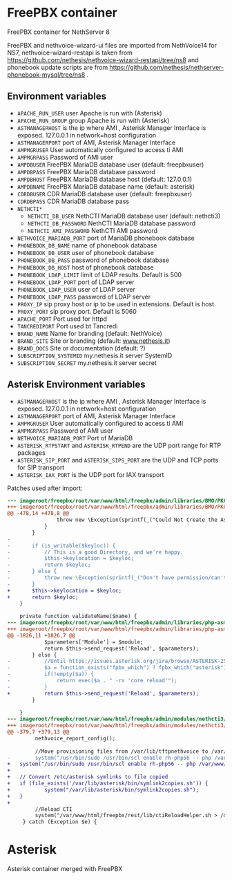 # FreePBX container

FreePBX container for NethServer 8


FreePBX and nethvoice-wizard-ui files are imported from NethVoice14 for NS7, nethvoice-wizard-restapi is taken from https://github.com/nethesis/nethvoice-wizard-restapi/tree/ns8 and phonebook update scripts are from https://github.com/nethesis/nethserver-phonebook-mysql/tree/ns8 .

## Environment variables

- `APACHE_RUN_USER` user Apache is run with (Asterisk)
- `APACHE_RUN_GROUP` group Apache is run with (Asterisk)
- `ASTMANAGERHOST` is the ip where AMI , Asterisk Manager Interface is exposed. 127.0.0.1 in network=host configuration
- `ASTMANAGERPORT` port of AMI, Asterisk Manager Interface
- `AMPMGRUSER` User automatically configured to access ti AMI
- `AMPMGRPASS` Password of AMI user
- `AMPDBUSER` FreePBX MariaDB database user (default: freepbxuser)
- `AMPDBPASS` FreePBX MariaDB database password
- `AMPDBHOST` FreePBX MariaDB database host (default: 127.0.0.1)
- `AMPDBNAME` FreePBX MariaDB database name (default: asterisk)
- `CDRDBUSER` CDR MariaDB database user (default: freepbxuser)
- `CDRDBPASS` CDR MariaDB database pass
- `NETHCTI*`
    - `NETHCTI_DB_USER` NethCTI MariaDB database user (default: nethcti3)
    - `NETHCTI_DB_PASSWORD` NethCTI MariaDB database password
    - `NETHCTI_AMI_PASSWORD` NethCTI AMI password 
- `NETHVOICE_MARIADB_PORT` port of MariaDB phonebook database
- `PHONEBOOK_DB_NAME` name of phonebook database
- `PHONEBOOK_DB_USER` user of phonebook database
- `PHONEBOOK_DB_PASS` password of phonebook database
- `PHONEBOOK_DB_HOST` host of phonebook database
- `PHONEBOOK_LDAP_LIMIT` limit of LDAP results. Default is 500
- `PHONEBOOK_LDAP_PORT` port of LDAP server
- `PHONEBOOK_LDAP_USER` user of LDAP server
- `PHONEBOOK_LDAP_PASS` password of LDAP server
- `PROXY_IP` sip proxy host or ip to be used in extensions. Default is host
- `PROXY_PORT` sip proxy port. Default is 5060
- `APACHE_PORT` Port used for httpd
- `TANCREDIPORT` Port used bt Tancredi
- `BRAND_NAME` Name for branding (default: NethVoice)
- `BRAND_SITE` Site or branding (default: www.nethesis.it)
- `BRAND_DOCS` Site or documentation (default: ?)
- `SUBSCRIPTION_SYSTEMID` my.nethesis.it server SystemID
- `SUBSCRIPTION_SECRET` my.nethesis.it server secret

## Asterisk Environment variables

- `ASTMANAGERHOST` is the ip where AMI , Asterisk Manager Interface is exposed. 127.0.0.1 in network=host configuration
- `ASTMANAGERPORT` port of AMI, Asterisk Manager Interface
- `AMPMGRUSER` User automatically configured to access ti AMI
- `AMPMGRPASS` Password of AMI user
- `NETHVOICE_MARIADB_PORT` Port of MariaDB
- `ASTERISK_RTPSTART` and `ASTERISK_RTPEND` are the UDP port range for RTP packages
- `ASTERISK_SIP_PORT` and `ASTERISK_SIPS_PORT` are the UDP and TCP ports for SIP transport
- `ASTERISK_IAX_PORT` is the UDP port for IAX transport


Patches used after import:
```diff
--- imageroot/freepbx/root/var/www/html/freepbx/admin/libraries/BMO/PKCS.class.php.ori	2022-09-16 10:13:24.195498228 +0200
+++ imageroot/freepbx/root/var/www/html/freepbx/admin/libraries/BMO/PKCS.class.php	2022-09-16 10:12:58.523530475 +0200
@@ -478,14 +478,8 @@
 				throw new \Exception(sprintf(_("Could Not Create the Asterisk Keys Folder: %s"),$keyloc));
 			}
 		}
-
-		if (is_writable($keyloc)) {
-			// This is a good Directory, and we're happy.
-			$this->keylocation = $keyloc;
-			return $keyloc;
-		} else {
-			throw new \Exception(sprintf(_("Don't have permission/can't write to: %s"),$keyloc));
-		}
+		$this->keylocation = $keyloc;
+		return $keyloc;
 	}
 
 	private function validateName($name) {
--- imageroot/freepbx/root/var/www/html/freepbx/admin/libraries/php-asmanager.php.ori	2022-09-16 10:13:45.319471792 +0200
+++ imageroot/freepbx/root/var/www/html/freepbx/admin/libraries/php-asmanager.php	2022-09-16 10:12:34.739560437 +0200
@@ -1826,11 +1826,7 @@
 			$parameters['Module'] = $module;
 			return $this->send_request('Reload', $parameters);
 		} else {
-			//Until https://issues.asterisk.org/jira/browse/ASTERISK-25996 is fixed
-			$a = function_exists("fpbx_which") ? fpbx_which("asterisk") : "asterisk";
-			if(!empty($a)) {
-				return exec($a . " -rx 'core reload'");
-			}
+			return $this->send_request('Reload', $parameters);
 		}
 
 	}
--- imageroot/freepbx/root/var/www/html/freepbx/admin/modules/nethcti3/functions.inc.php.ori	2022-10-10 16:54:14.781108751 +0200
+++ imageroot/freepbx/root/var/www/html/freepbx/admin/modules/nethcti3/functions.inc.php	2022-10-10 17:00:32.984459476 +0200
@@ -379,7 +379,13 @@
         nethvoice_report_config();
 
         //Move provisioning files from /var/lib/tftpnethvoice to /var/lib/tftpboot
-        system("/usr/bin/sudo /usr/bin/scl enable rh-php56 -- php /var/www/html/freepbx/rest/lib/moveProvisionFiles.php");
+	system("/usr/bin/sudo /usr/bin/scl enable rh-php56 -- php /var/www/html/freepbx/rest/lib/moveProvisionFiles.php");
+
+	// Convert /etc/asterisk symlinks to file copied
+	if (file_exists('/var/lib/asterisk/bin/symlink2copies.sh')) {
+	        system("/var/lib/asterisk/bin/symlink2copies.sh");
+	}
+
         //Reload CTI
         system("/var/www/html/freepbx/rest/lib/ctiReloadHelper.sh > /dev/null 2>&1 &");
     } catch (Exception $e) {
```


# Asterisk

Asterisk container merged with FreePBX
